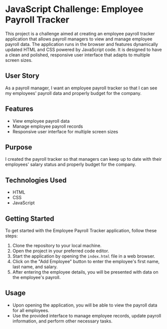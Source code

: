 # JavaScript Challenge: Employee Payroll Tracker

This project is a challenge aimed at creating an employee payroll tracker application that allows payroll managers to view and manage employee payroll data. The application runs in the browser and features dynamically updated HTML and CSS powered by JavaScript code. It is designed to have a clean and polished, responsive user interface that adapts to multiple screen sizes.

## User Story

As a payroll manager, I want an employee payroll tracker so that I can see my employees' payroll data and properly budget for the company.

## Features

- View employee payroll data
- Manage employee payroll records
- Responsive user interface for multiple screen sizes

## Purpose

I created the payroll tracker so that managers can keep up to date with their employees' salary status and properly budget for the company.

## Technologies Used

- HTML
- CSS
- JavaScript

## Getting Started

To get started with the Employee Payroll Tracker application, follow these steps:

1. Clone the repository to your local machine.
2. Open the project in your preferred code editor.
3. Start the application by opening the `index.html` file in a web browser.
4. Click on the "Add Employee" button to enter the employee's first name, last name, and salary.
5. After entering the employee details, you will be presented with data on the employee's payroll.

## Usage

- Upon opening the application, you will be able to view the payroll data for all employees.
- Use the provided interface to manage employee records, update payroll information, and perform other necessary tasks.




